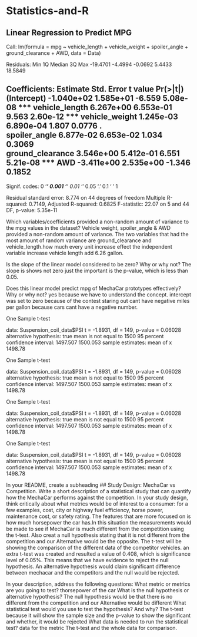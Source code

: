 # Statistics-and-R
## Linear Regression to Predict MPG
Call:
lm(formula = mpg ~ vehicle_length + vehicle_weight + spoiler_angle + 
    ground_clearance + AWD, data = Data)

Residuals:
     Min       1Q   Median       3Q      Max 
-19.4701  -4.4994  -0.0692   5.4433  18.5849 

Coefficients:
                   Estimate Std. Error t value Pr(>|t|)    
(Intercept)      -1.040e+02  1.585e+01  -6.559 5.08e-08 ***
vehicle_length    6.267e+00  6.553e-01   9.563 2.60e-12 ***
vehicle_weight    1.245e-03  6.890e-04   1.807   0.0776 .  
spoiler_angle     6.877e-02  6.653e-02   1.034   0.3069    
ground_clearance  3.546e+00  5.412e-01   6.551 5.21e-08 ***
AWD              -3.411e+00  2.535e+00  -1.346   0.1852    
---
Signif. codes:  0 ‘***’ 0.001 ‘**’ 0.01 ‘*’ 0.05 ‘.’ 0.1 ‘ ’ 1

Residual standard error: 8.774 on 44 degrees of freedom
Multiple R-squared:  0.7149,	Adjusted R-squared:  0.6825 
F-statistic: 22.07 on 5 and 44 DF,  p-value: 5.35e-11


Which variables/coefficients provided a non-random amount of variance to the mpg values in the dataset?
Vehicle weight, spoiler_angle & AWD provided a non-random amount of variance. The two variables that had the most amount of random variance are ground_clearance and vehicle_length.how much every unit increase effect the independent variable increase vehicle length add 6.26 gallon. 

Is the slope of the linear model considered to be zero? Why or why not?
The slope is shows not zero just the important is the  p-value, which is less than 0.05.

Does this linear model predict mpg of MechaCar prototypes effectively? Why or why not?
yes because we have to understand the concept. intercept was set to zero because of the contest staring out cant have negative miles per gallon because cars cant have a negative number. 


One Sample t-test

data:  Suspension_coil_data$PSI
t = -1.8931, df = 149, p-value = 0.06028
alternative hypothesis: true mean is not equal to 1500
95 percent confidence interval:
 1497.507 1500.053
sample estimates:
mean of x 
  1498.78 

One Sample t-test

data:  Suspension_coil_data$PSI
t = -1.8931, df = 149, p-value = 0.06028
alternative hypothesis: true mean is not equal to 1500
95 percent confidence interval:
 1497.507 1500.053
sample estimates:
mean of x 
  1498.78 
  
  One Sample t-test

data:  Suspension_coil_data$PSI
t = -1.8931, df = 149, p-value = 0.06028
alternative hypothesis: true mean is not equal to 1500
95 percent confidence interval:
 1497.507 1500.053
sample estimates:
mean of x 
  1498.78 

One Sample t-test

data:  Suspension_coil_data$PSI
t = -1.8931, df = 149, p-value = 0.06028
alternative hypothesis: true mean is not equal to 1500
95 percent confidence interval:
 1497.507 1500.053
sample estimates:
mean of x 
  1498.78 
  
  
  In your README, create a subheading ## Study Design: MechaCar vs Competition.
Write a short description of a statistical study that can quantify how the MechaCar performs against the competition. In your study design, think critically about what metrics would be of interest to a consumer: for a few examples, cost, city or highway fuel efficiency, horse power, maintenance cost, or safety rating.
The features that are more focused on is how much horsepower the car has.In this situation the measurements would be made to see if MechaCar is much different from the competition using the t-test. Also creat a null hypothesis stating that it is not different from the competition and our Alternative would be the opposite. The t-test will be showing the comparison of the different data of the  competitor vehicles. an extra t-test was created and resulted a value of  0.408, which is significance level of 0.05%. This means that we have evidence to reject the null hypothesis. An alternative hypothesis would claim significant difference between mechacar and the competitors and the null would be rejected.

In your description, address the following questions:
What metric or metrics are you going to test?
thorsepower of the car
What is the null hypothesis or alternative hypothesis?
The null hypothesis would be that there is no  different from the competition and our Alternative would be different 
What statistical test would you use to test the hypothesis? And why?
The t-test because it will show the sample size and the p-value to show the significant and whether, it would be rejected 
What data is needed to run the statistical test? data for the metric 
The t-test and the whole data for comparison. 